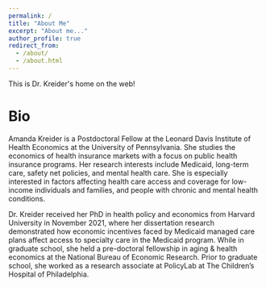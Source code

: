 ```yaml
---
permalink: /
title: "About Me"
excerpt: "About me..."
author_profile: true
redirect_from: 
  - /about/
  - /about.html
---
```


This is Dr. Kreider's home on the web!

# Bio

Amanda Kreider is a Postdoctoral Fellow at the Leonard Davis Institute of Health Economics at the University of Pennsylvania. She studies the economics of health insurance markets with a focus on public health insurance programs. Her research interests include Medicaid, long-term care, safety net policies, and mental health care. She is especially interested in factors affecting health care access and coverage for low-income individuals and families, and people with chronic and mental health conditions.  

Dr. Kreider received her PhD in health policy and economics from Harvard University in November 2021, where her dissertation research demonstrated how economic incentives faced by Medicaid managed care plans affect access to specialty care in the Medicaid program. While in graduate school, she held a pre-doctoral fellowship in aging & health economics at the National Bureau of Economic Research. Prior to graduate school, she worked as a research associate at PolicyLab at The Children’s Hospital of Philadelphia.



